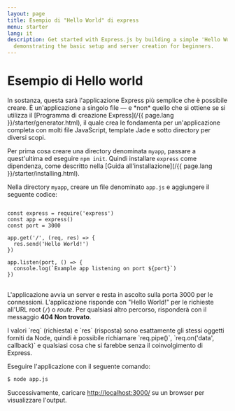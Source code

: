 ```yaml
---
layout: page
title: Esempio di "Hello World" di express
menu: starter
lang: it
description: Get started with Express.js by building a simple 'Hello World' application,
  demonstrating the basic setup and server creation for beginners.
---
```


# Esempio di Hello world

<div class="doc-box doc-info" markdown="1">
In sostanza, questa sarà l'applicazione Express più semplice che è possibile creare. È un'applicazione a singolo file &mdash; e *non* quello che si ottiene se si utilizza il [Programma di creazione Express](/{{ page.lang }}/starter/generator.html), il quale crea le fondamenta per un'applicazione completa con molti file JavaScript, template Jade e sotto directory per diversi scopi.
</div>

Per prima cosa creare una directory denominata `myapp`, passare a quest'ultima ed eseguire `npm init`. Quindi installare `express` come dipendenza, come descritto nella [Guida all'installazione](/{{ page.lang }}/starter/installing.html).

Nella directory `myapp`, creare un file denominato `app.js` e aggiungere il seguente codice:

<pre>
<code class="language-javascript" translate="no">
const express = require('express')
const app = express()
const port = 3000

app.get('/', (req, res) => {
  res.send('Hello World!')
})

app.listen(port, () => {
  console.log(`Example app listening on port ${port}`)
})
</code>
</pre>

L'applicazione avvia un server e resta in ascolto sulla porta 3000 per le connessioni. L'applicazione risponde con "Hello World!" per le richieste
all'URL root (`/`) o *route*. Per qualsiasi altro percorso, risponderà con il messaggio **404 Non trovato**.

<div class="doc-box doc-notice" markdown="1">
I valori `req` (richiesta) e `res` (risposta) sono esattamente gli stessi oggetti forniti da Node, quindi è possibile richiamare
`req.pipe()`, `req.on('data', callback)` e qualsiasi cosa che si farebbe senza il coinvolgimento di Express.
</div>

Eseguire l'applicazione con il seguente comando:

```bash
$ node app.js
```

Successivamente, caricare [http://localhost:3000/](http://localhost:3000/) su un browser per visualizzare l'output.

